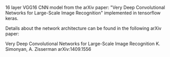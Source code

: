 16 layer VGG16 CNN model from the arXiv paper: "Very Deep Convolutional Networks for Large-Scale Image Recognition" implemented 
in tensorflow keras. 

Details about the network architecture can be found in the following arXiv paper:

Very Deep Convolutional Networks for Large-Scale Image Recognition
K. Simonyan, A. Zisserman
arXiv:1409.1556
